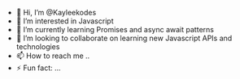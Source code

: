 - 👋 Hi, I’m @Kayleekodes
- 👀 I’m interested in Javascript
- 🌱 I’m currently learning Promises and async await patterns
- 💞️ I’m looking to collaborate on learning new Javascript APIs and technologies
- 📫 How to reach me ..
- ⚡ Fun fact: ...

<!---
Kayleekodes/Kayleekodes is a ✨ special ✨ repository because its `README.md` (this file) appears on your GitHub profile.
You can click the Preview link to take a look at your changes.
--->
